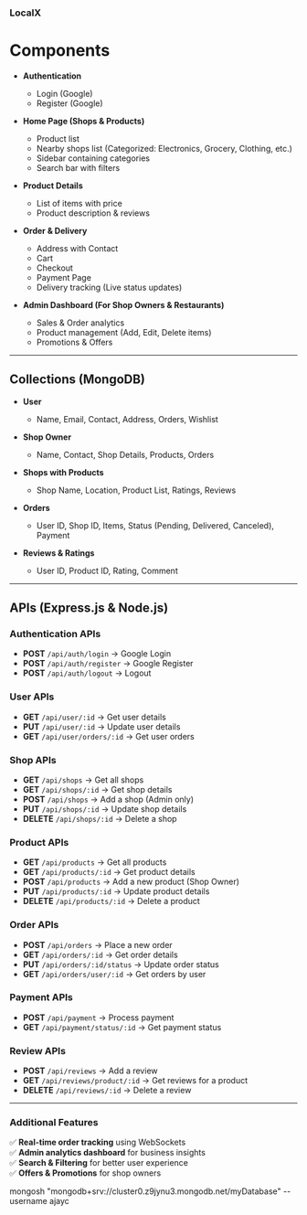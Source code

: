 ### **LocalX**

# **Components**

- **Authentication**

  - Login (Google)
  - Register (Google)

- **Home Page (Shops & Products)**

  - Product list
  - Nearby shops list (Categorized: Electronics, Grocery, Clothing, etc.)
  - Sidebar containing categories
  - Search bar with filters

- **Product Details**

  - List of items with price
  - Product description & reviews

- **Order & Delivery**

  - Address with Contact
  - Cart
  - Checkout
  - Payment Page
  - Delivery tracking (Live status updates)

- **Admin Dashboard (For Shop Owners & Restaurants)**
  - Sales & Order analytics
  - Product management (Add, Edit, Delete items)
  - Promotions & Offers

---

## **Collections (MongoDB)**

- **User**

  - Name, Email, Contact, Address, Orders, Wishlist

- **Shop Owner**

  - Name, Contact, Shop Details, Products, Orders

- **Shops with Products**

  - Shop Name, Location, Product List, Ratings, Reviews

- **Orders**

  - User ID, Shop ID, Items, Status (Pending, Delivered, Canceled), Payment

- **Reviews & Ratings**
  - User ID, Product ID, Rating, Comment

---

## **APIs (Express.js & Node.js)**

### **Authentication APIs**

- **POST** `/api/auth/login` → Google Login
- **POST** `/api/auth/register` → Google Register
- **POST** `/api/auth/logout` → Logout

### **User APIs**

- **GET** `/api/user/:id` → Get user details
- **PUT** `/api/user/:id` → Update user details
- **GET** `/api/user/orders/:id` → Get user orders

### **Shop APIs**

- **GET** `/api/shops` → Get all shops
- **GET** `/api/shops/:id` → Get shop details
- **POST** `/api/shops` → Add a shop (Admin only)
- **PUT** `/api/shops/:id` → Update shop details
- **DELETE** `/api/shops/:id` → Delete a shop

### **Product APIs**

- **GET** `/api/products` → Get all products
- **GET** `/api/products/:id` → Get product details
- **POST** `/api/products` → Add a new product (Shop Owner)
- **PUT** `/api/products/:id` → Update product details
- **DELETE** `/api/products/:id` → Delete a product

### **Order APIs**

- **POST** `/api/orders` → Place a new order
- **GET** `/api/orders/:id` → Get order details
- **PUT** `/api/orders/:id/status` → Update order status
- **GET** `/api/orders/user/:id` → Get orders by user

### **Payment APIs**

- **POST** `/api/payment` → Process payment
- **GET** `/api/payment/status/:id` → Get payment status

### **Review APIs**

- **POST** `/api/reviews` → Add a review
- **GET** `/api/reviews/product/:id` → Get reviews for a product
- **DELETE** `/api/reviews/:id` → Delete a review

---

### **Additional Features**

✅ **Real-time order tracking** using WebSockets  
✅ **Admin analytics dashboard** for business insights  
✅ **Search & Filtering** for better user experience  
✅ **Offers & Promotions** for shop owners



mongosh "mongodb+srv://cluster0.z9jynu3.mongodb.net/myDatabase" --username ajayc
